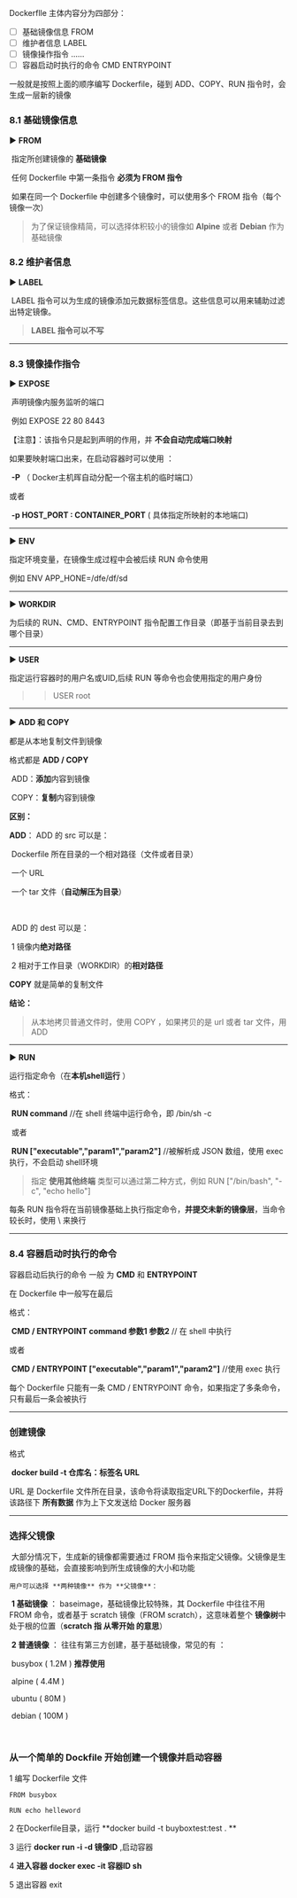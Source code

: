Dockerflle 主体内容分为四部分：

- [ ] 基础镜像信息                            FROM
- [ ] 维护者信息                                LABEL
- [ ] 镜像操作指令                            ……
- [ ] 容器启动时执行的命令            CMD    ENTRYPOINT

一般就是按照上面的顺序编写 Dockerfile，碰到 ADD、COPY、RUN 指令时，会生成一层新的镜像

### 8.1 基础镜像信息

▶ **FROM**

​	指定所创建镜像的 **基础镜像**

​	任何 Dockerfile 中第一条指令 **必须为 FROM 指令**

​	如果在同一个 Dockerfile 中创建多个镜像时，可以使用多个 FROM 指令（每个镜像一次）

> 为了保证镜像精简，可以选择体积较小的镜像如 **Alpine** 或者 **Debian** 作为基础镜像



### 8.2 维护者信息

▶ **LABEL**

​	LABEL 指令可以为生成的镜像添加元数据标签信息。这些信息可以用来辅助过滤出特定镜像。

> **LABEL 指令可以不写**

---

### 8.3 镜像操作指令

▶ **EXPOSE**

​	声明镜像内服务监听的端口

​	例如    EXPOSE 22 80 8443

【注意】：该指令只是起到声明的作用，并 **不会自动完成端口映射**

如果要映射端口出来，在启动容器时可以使用 ：

​	 **-P**              （ Docker主机晖自动分配一个宿主机的临时端口）

或者

​	 **-p HOST_PORT : CONTAINER_PORT**                      ( 具体指定所映射的本地端口)

---

▶ **ENV**

指定环境变量，在镜像生成过程中会被后续 RUN 命令使用

例如   ENV APP_HONE=/dfe/df/sd

---

▶ **WORKDIR**

为后续的 RUN、CMD、ENTRYPOINT 指令配置工作目录（即基于当前目录去到哪个目录）

---

▶ **USER** 

指定运行容器时的用户名或UID,后续 RUN 等命令也会使用指定的用户身份
>> USER root

---

▶ **ADD 和 COPY**

都是从本地复制文件到镜像

格式都是  **ADD / COPY <src> <dest>**

​	ADD：**添加**内容到镜像

​	COPY：**复制**内容到镜像

**区别：**

**ADD**： ADD 的 src 可以是：

​	 Dockerfile 所在目录的一个相对路径（文件或者目录）

​	 一个 URL

​	一个 tar 文件（**自动解压为目录**）

​	

​	ADD 的 dest 可以是：

​	1  镜像内**绝对路径**

​	 2  相对于工作目录（WORKDIR）的**相对路径**

**COPY** 就是简单的复制文件



**结论：**

> 从本地拷贝普通文件时，使用 COPY ，如果拷贝的是 url 或者  tar 文件，用 ADD

---



▶ **RUN**

运行指定命令（在**本机shell运行** ）

格式：

​	 **RUN command**               //在 shell 终端中运行命令，即 /bin/sh -c

​	或者

​	 **RUN ["executable","param1","param2"]**      //被解析成 JSON 数组，使用 exec 执行，不会启动 shell环境

> 指定 **使用其他终端** 类型可以通过第二种方式，例如 RUN ["/bin/bash", "-c", "echo hello"]



每条 RUN 指令将在当前镜像基础上执行指定命令，**并提交未新的镜像层**，当命令较长时，使用 \ 来换行

---



### 8.4 容器启动时执行的命令

容器启动后执行的命令 一般 为 **CMD** 和 **ENTRYPOINT**

在 Dockerfile 中一般写在最后

格式：

​	 **CMD / ENTRYPOINT command 参数1 参数2**     // 在 shell 中执行

或者

​	 **CMD / ENTRYPOINT  ["executable","param1","param2"]**          //使用 exec 执行

每个 Dockerfile 只能有一条 CMD / ENTRYPOINT 命令，如果指定了多条命令，只有最后一条会被执行

---



### 创建镜像

格式

​	 **docker build -t 仓库名：标签名 URL**

URL 是 Dockerfile 文件所在目录，该命令将读取指定URL下的Dockerfile，并将该路径下 **所有数据** 作为上下文发送给 Docker 服务器

---



### 选择父镜像

​	大部分情况下，生成新的镜像都需要通过  FROM 指令来指定父镜像。父镜像是生成镜像的基础，会直接影响到所生成镜像的大小和功能

 	用户可以选择 **两种镜像** 作为 **父镜像**：

​	 **1 基础镜像**  ： baseimage，基础镜像比较特殊，其 Dockerfile 中往往不用 FROM 命令，或者基于 scratch 镜像（FROM scratch），这意味着整个 **镜像树**中处于根的位置（**scratch 指 从零开始 的意思**）

​	 **2 普通镜像**  ： 往往有第三方创建，基于基础镜像，常见的有 ：

​		busybox      ( 1.2M )     **推荐使用**

​		alpine          ( 4.4M )

​		ubuntu        ( 80M )

​		debian         ( 100M )

​		

### 从一个简单的 Dockfile 开始创建一个镜像并启动容器

1 编写 Dockerfile 文件

```
FROM busybox

RUN echo helleword

```

2  在Dockerfile目录，运行 **docker build -t buyboxtest:test . **



3 运行 **docker run -i -d 镜像ID**       ,启动容器



4 **进入容器 docker exec -it 容器ID sh**



5 退出容器 exit 



